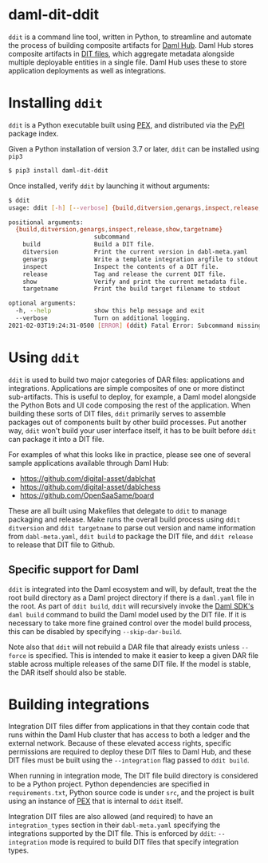 # daml-dit-ddit

`ddit` is a command line tool, written in Python, to streamline and
automate the process of building composite artifacts for
[Daml Hub](https://www.projectdabl.com/). Daml Hub stores composite
artifacts in [DIT files](https://github.com/digital-asset/daml-dit-api),
which aggregate metadata alongside multiple deployable entities in a
single file. Daml Hub uses these to store application deployments as well
as integrations.

# Installing `ddit`

`ddit` is a Python executable built using [PEX](https://github.com/pantsbuild/pex),
and distributed via the [PyPI](https://pypi.org/project/daml-dit-ddit/) package index.

Given a Python installation of version 3.7 or later, `ddit` can be installed using `pip3`

```sh
$ pip3 install daml-dit-ddit
```

Once installed, verify `ddit` by launching it without arguments:

```sh
$ ddit
usage: ddit [-h] [--verbose] {build,ditversion,genargs,inspect,release,show,targetname} ...

positional arguments:
  {build,ditversion,genargs,inspect,release,show,targetname}
                        subcommand
    build               Build a DIT file.
    ditversion          Print the current version in dabl-meta.yaml
    genargs             Write a template integration argfile to stdout
    inspect             Inspect the contents of a DIT file.
    release             Tag and release the current DIT file.
    show                Verify and print the current metadata file.
    targetname          Print the build target filename to stdout

optional arguments:
  -h, --help            show this help message and exit
  --verbose             Turn on additional logging.
2021-02-03T19:24:31-0500 [ERROR] (ddit) Fatal Error: Subcommand missing.
```

# Using `ddit`

`ddit` is used to build two major categories of DAR files:
applications and integrations. Applications are simple composites of
one or more distinct sub-artifacts. This is useful to deploy, for
example, a Daml model alongside the Python Bots and UI code composing
the rest of the application. When building these sorts of DIT files,
`ddit` primarily serves to assemble packages out of components built
by other build processes. Put another way, `ddit` won't build your
user interface itself, it has to be built before `ddit` can package
it into a DIT file.

For examples of what this looks like in practice, please see one of
several sample applications available through Daml Hub:

- <https://github.com/digital-asset/dablchat>
- <https://github.com/digital-asset/dablchess>
- <https://github.com/OpenSaaSame/board>

These are all built using Makefiles that delegate to `ddit` to manage
packaging and release. Make runs the overall build process using `ddit ditversion` and `ddit targetname` to parse out version and name
information from `dabl-meta.yaml`, `ddit build` to package the DIT
file, and `ddit release` to release that DIT file to Github.

## Specific support for Daml

`ddit` is integrated into the Daml ecosystem and will, by default,
treat the the root build directory as a Daml project directory if
there is a `daml.yaml` file in the root. As part of `ddit build`,
`ddit` will recursively invoke the
[Daml SDK's](https://docs.daml.com/getting-started/installation.html)
`daml build` command to build the Daml model used by the DIT file.
If it is necessary to take more fine grained control over the model
build process, this can be disabled by specifying `--skip-dar-build`.

Note also that `ddit` will not rebuild a DAR file that already exists
unless `--force` is specified. This is intended to make it easier to
keep a given DAR file stable across multiple releases of the same DIT
file. If the model is stable, the DAR itself should also be stable.

# Building integrations

Integration DIT files differ from applications in that they contain
code that runs within the Daml Hub cluster that has access to both a
ledger and the external network. Because of these elevated access
rights, specific permissions are required to deploy these DIT files to
Daml Hub, and these DIT files must be built using the `--integration` flag
passed to `ddit build`.

When running in integration mode, The DIT file build directory is
considered to be a Python project. Python dependencies are specified
in `requirements.txt`, Python source code is under `src`, and the
project is built using an instance of [PEX](https://github.com/pantsbuild/pex)
that is internal to `ddit` itself.

Integration DIT files are also allowed (and required) to have an
`integration_types` section in their `dabl-meta.yaml` specifying the
integrations supported by the DIT file. This is enforced by `ddit`:
`--integration` mode is required to build DIT files that specify
integration types.
